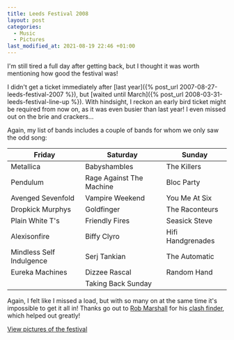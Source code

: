 ```yaml
---
title: Leeds Festival 2008
layout: post
categories:
  - Music
  - Pictures
last_modified_at: 2021-08-19 22:46 +01:00
---
```

I'm still tired a full day after getting back, but I thought it was worth mentioning how good the festival was!

I didn't get a ticket immediately after [last year]({% post_url 2007-08-27-leeds-festival-2007 %}), but [waited until March]({% post_url 2008-03-31-leeds-festival-line-up %}). With hindsight, I reckon an early bird ticket might be required from now on, as it was even busier than last year! I even missed out on the brie and crackers...

Again, my list of bands includes a couple of bands for whom we only saw the odd song:

Friday                   | Saturday                 | Sunday
-------------------------|--------------------------|------------------
Metallica                | Babyshambles             | The Killers
Pendulum                 | Rage Against The Machine | Bloc Party
Avenged Sevenfold        | Vampire Weekend          | You Me At Six
Dropkick Murphys         | Goldfinger               | The Raconteurs
Plain White T's          | Friendly Fires           | Seasick Steve
Alexisonfire             | Biffy Clyro              | Hifi Handgrenades
Mindless Self Indulgence | Serj Tankian             | The Automatic
Eureka Machines          | Dizzee Rascal            | Random Hand
                         | Taking Back Sunday       |

Again, I felt like I missed a load, but with so many on at the same time it's impossible to get it all in! Thanks go out to [Rob Marshall](http://rdmsoft.com/) for his [clash finder](http://bugs.rdmsoft.com/leeds/), which helped out greatly!

[View pictures of the festival](https://pictures.scholesmafia.co.uk/index.php/2008/08/22.08.08_24.08.08-leeds-festival/)
